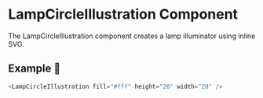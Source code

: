 # LampCircleIllustration Component

The LampCircleIllustration component creates a lamp illuminator using inline SVG.

## Example 🚀

```javascript
<LampCircleIllustration fill="#fff" height="20" width="20" />
```
